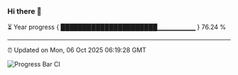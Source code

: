 ### Hi there 👋

⏳ Year progress { ██████████████████████▁▁▁▁▁▁▁▁ } 76.24 %

---

⏰ Updated on Mon, 06 Oct 2025 06:19:28 GMT

![Progress Bar CI](https://github.com/code-lakshay/GitHub-Actions-Demo/workflows/Progress%20Bar%20CI/badge.svg)
